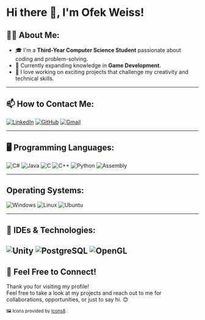 # Hi there 👋, I'm Ofek Weiss!

## 🧑‍💻 About Me:
- 🎓 I'm a **Third-Year Computer Science Student** passionate about coding and problem-solving.
- 🌱 Currently expanding knowledge in **Game Development**.
- 🚀 I love working on exciting projects that challenge my creativity and technical skills.

---

## 📫 How to Contact Me:
[![LinkedIn](https://img.icons8.com/?size=100&id=13930&format=png&color=000000)](https://linkedin.com/in/ofek-weiss)
[![GitHub](https://img.icons8.com/?size=100&id=AZOZNnY73haj&format=png&color=000000)](https://github.com/Ofek-Weiss)
[![Gmail](https://img.icons8.com/?size=100&id=P7UIlhbpWzZm&format=png&color=000000)](mailto:ofekweiss3@gmail.com)

---

## 🖥️ Programming Languages:
![C#](https://img.icons8.com/?size=100&id=55251&format=png&color=000000)
![Java](https://img.icons8.com/?size=100&id=13679&format=png&color=000000)
![C](https://img.icons8.com/?size=100&id=40670&format=png&color=000000)
![C++](https://img.icons8.com/?size=100&id=40669&format=png&color=000000)
![Python](https://img.icons8.com/?size=100&id=13441&format=png&color=000000)
![Assembly](https://img.icons8.com/?size=100&id=gVK745a4Vaur&format=png&color=000000)

---

## Operating Systems:
![Windows](https://img.icons8.com/?size=100&id=108792&format=png&color=000000)
![Linux](https://img.icons8.com/?size=100&id=HF4xGsjDERHf&format=png&color=000000)
![Ubuntu](https://img.icons8.com/?size=100&id=63208&format=png&color=000000)

---

## 🔧 IDEs & Technologies:
![Unity](https://img.icons8.com/?size=100&id=39848&format=png&color=000000)
![PostgreSQL](https://img.icons8.com/?size=100&id=38561&format=png&color=000000)
![OpenGL](https://upload.wikimedia.org/wikipedia/commons/e/e9/Opengl-logo.svg)
---

## 💬 Feel Free to Connect!
Thank you for visiting my profile!  
Feel free to take a look at my projects and reach out to me for collaborations, opportunities, or just to say hi. 😊

<sub>🖼️ Icons provided by <a href="https://icons8.com" target="_blank">Icons8</a>.</sub>
